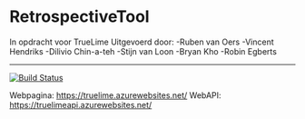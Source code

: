 RetrospectiveTool
=================

In opdracht voor TrueLime
Uitgevoerd door:
-Ruben van Oers
-Vincent Hendriks
-Dilivio Chin-a-teh
-Stijn van Loon
-Bryan Kho
-Robin Egberts

--------------------
[![Build Status](https://dev.azure.com/rvanoers1/rvanoers1/_apis/build/status/roers1.RetrospectiveTool?branchName=master)](https://dev.azure.com/rvanoers1/rvanoers1/_build/latest?definitionId=3&branchName=master)

Webpagina: https://truelime.azurewebsites.net/
WebAPI: https://truelimeapi.azurewebsites.net/
